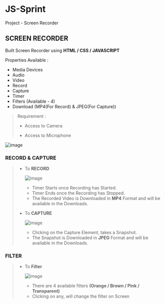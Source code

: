 # JS-Sprint
Project - Screen Recorder


## SCREEN RECORDER

Built Screen Recorder using **HTML / CSS / JAVASCRIPT**

Properties Available : 

- Media Devices
- Audio
- Video
- Record
- Capture
- Timer
- Filters (Available - 4)
- Download (MP4(For Record) & JPEG(For Capture))

> Requirement :
>
> - Access to Camera
>
> - Access to Microphone
>   

![image](https://github.com/user-attachments/assets/b92cf6a4-9868-452c-932a-67ac373bbeca)

### RECORD & CAPTURE

> - To **RECORD**
>   
>    ![image](https://github.com/user-attachments/assets/0faf1f0b-a3dd-4996-8117-ef8cdd9c35d1)
>
>   - Timer Starts once Recording has Started.
>   - Timer Ends once the Recording has Stopped.
>   - The Recorded Video is Downloaded in **MP4** Format and will be available in the Downloads.
>   
>
> - To **CAPTURE**
>   
>    ![image](https://github.com/user-attachments/assets/25bc1300-4a2c-4fb5-85e2-0b4e0ff9c42d)
>  
>   - Clicking on the Capture Element, takes a Snapshot.
>   - The Snapshot is Downloaded in **JPEG** Format and will be available in the Downloads.


### FILTER 

> - To **Filter**
>
>    ![image](https://github.com/user-attachments/assets/e719a62b-f2d1-48cd-8d8d-bb7cd73fa434)
>  
>   - There are 4 available filters **(Orange / Brown / Pink / Transparent)**
>   - Clicking on any, will change the filter on Screen
>     



















































































